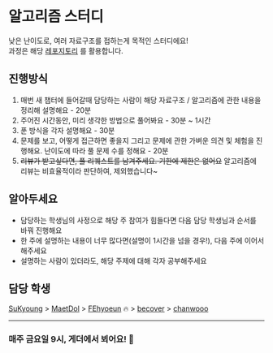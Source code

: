 # 알고리즘 스터디

낮은 난이도로, 여러 자료구조를 접하는게 목적인 스터디에요! \
과정은 해당 [레포지토리](https://github.com/onlybooks/algorithm-interview#%EB%AC%B8%EC%A0%9C-%ED%92%80%EC%9D%B4) 를 활용합니다.

## 진행방식

1. 매번 새 챕터에 들어갈때 담당하는 사람이 해당 자료구조 / 알고리즘에 관한 내용을 정리해 설명해요 - 20분
2. 주어진 시간동안, 미리 생각한 방법으로 풀어봐요 - 30분 ~ 1시간
3. 푼 방식을 각자 설명해요 - 30분
4. 문제를 보고, 어떻게 접근하면 좋을지 그리고 문제에 관한 가벼운 의견 및 체험을 진행해요. 난이도에 따라 풀 문제 수를 정해요 - 20분
5. ~~리뷰가 받고싶다면, 풀 리퀘스트를 남겨주세요. 기한에 제한은 없어요~~ 알고리즘에 리뷰는 비효율적이라 판단하여, 제외했습니다~

## 알아두세요

- 담당하는 학생님의 사정으로 해당 주 참여가 힘들다면 다음 담당 학생님과 순서를 바꿔 진행해요
- 한 주에 설명하는 내용이 너무 많다면(설명이 1시간을 넘을 경우!), 다음 주에 이어서 해주세요
- 설명하는 사람이 있더라도, 해당 주제에 대해 각자 공부해주세요

## 담당 학생

[SuKyoung](https://github.com/sukyoungshin)
\> [MaetDol](https://github.com/MaetDol)
\> [FEhyoeun](https://github.com/FEhyoeun) :fire:
\> [becover](https://github.com/becover)
\> [chanwooo](https://github.com/chanwooo)

---

### 매주 금요일 9시, 게더에서 뵈어요! 🤗
